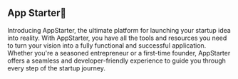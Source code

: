 ## App Starter👋
Introducing AppStarter, the ultimate platform for launching your startup idea into reality. With AppStarter, you have all the tools and resources you need to turn your vision into a fully functional and successful application. Whether you're a seasoned entrepreneur or a first-time founder, AppStarter offers a seamless and developer-friendly experience to guide you through every step of the startup journey.

